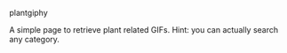 plantgiphy

A simple page to retrieve plant related GIFs. Hint:  you can actually search any category.
